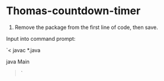 # Thomas-countdown-timer

1. Remove the package from the first line of code, then save.

Input into command prompt:

`<
javac *.java

java Main
>`
